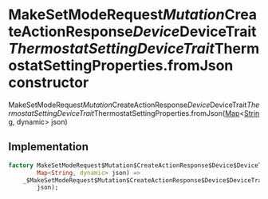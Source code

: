 


# MakeSetModeRequest$Mutation$CreateActionResponse$Device$DeviceTrait$ThermostatSettingDeviceTrait$ThermostatSettingProperties.fromJson constructor







MakeSetModeRequest$Mutation$CreateActionResponse$Device$DeviceTrait$ThermostatSettingDeviceTrait$ThermostatSettingProperties.fromJson([Map](https://api.flutter.dev/flutter/dart-core/Map-class.html)&lt;[String](https://api.flutter.dev/flutter/dart-core/String-class.html), dynamic> json)





## Implementation

```dart
factory MakeSetModeRequest$Mutation$CreateActionResponse$Device$DeviceTrait$ThermostatSettingDeviceTrait$ThermostatSettingProperties.fromJson(
        Map<String, dynamic> json) =>
    _$MakeSetModeRequest$Mutation$CreateActionResponse$Device$DeviceTrait$ThermostatSettingDeviceTrait$ThermostatSettingPropertiesFromJson(
        json);
```







